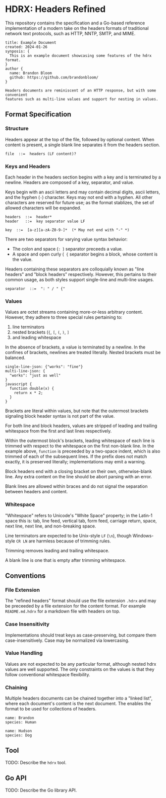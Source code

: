 # HDRX: Headers Refined

This repository contains the specification and a Go-based reference
implementation of a modern take on the headers formats of traditional network
text protocols, such as HTTP, NNTP, SMTP, and MIME.

```hdrx
title: Example Document
created: 2024-01-26
synposis: {
  This is an example document showcasing some features of the hdrx format.
}
author {
  name: Brandon Bloom
  github: https://github.com/brandonbloom/
}

Headers documents are reminiscent of an HTTP response, but with some convenient
features such as multi-line values and support for nesting in values.
```

## Format Specification

### Structure

Headers appear at the top of the file, followed by optional content.  When
content is present, a single blank line separates it from the headers section.

```ebnf
file  ::=  headers (LF content)?
```

### Keys and Headers

Each header in the headers section begins with a key and is terminated by a
newline.  Headers are composed of a key, separator, and value.

Keys begin with an ascii letters and may contain decimal digits, ascii letters,
and the hyphen (`-`) character. Keys may not end with a hyphen. All other
characters are reserved for future use; as the format stablizes, the set of
allowed characters will be expanded.

```ebnf
headers  ::=  header*
header   ::=  key separator value LF

key  ::=  [a-z][a-zA-Z0-9-]*  (* May not end with "-" *)
```

There are two separators for varying value syntax behavior:

- The colon and space (`: `) separator preceeds a value.
- A space and open curly (` {` separator begins a block, whose content is the
  value.

Headers containing these separators are colloquially known as "line headers"
and "block headers" respectively.  However, this pertains to their common
usage, as both styles support single-line and multi-line usages.

```ebnf
separator  ::=  ": " / " {"
```

### Values

Values are octet streams containing more-or-less arbitrary content. However,
they adhere to three special rules pertaining to:

1. line terminators
2. nested brackets (`{`, `[`, `(`, `)`, `]`
3. and leading whitespace

In the absence of brackets, a value is terminated by a newline.  In the
confines of brackets, newlines are treated literally. Nested brackets must be
balanced.

```hdrx
single-line-json: {"works": "fine"}
multi-line-json: {
  "works": "just as well"
}
javascript {
  function double(x) {
    return x * 2;
  }
}
```

Brackets are literal within values, but note that the outermost brackets
signaling block header syntax is not part of the value.

For both line and block headers, values are stripped of leading and trailing
whitespace from the first and last lines respectively.

Within the outermost block's brackets, leading whitespace of each line is
trimmed with respect to the whitespace on the first non-blank line. In the
example above, `function` is preceeded by a two-space indent, which is also
trimmed of each of the subsequent lines. If the prefix does not match exactly,
it is preserved literally; implementations may emit a warning.

Block headers end with a closing bracket on their own, otherwise-blank line.
Any extra content on the line should be abort parsing with an error.

Blank lines are allowed within braces and do not signal the separation between
headers and content.

### Whitespace

"Whitespace" refers to Unicode's "White Space" property; in the Latin-1 space
this is: tab, line feed, vertical tab, form feed, carriage return, space,
next line, next line, and non-breaking space.

Line terminators are expected to be Unix-style `LF` (`\n`), though
Windows-style `CR LN` are harmless because of trimming rules.

Trimming removes leading and trailing whitespace.

A blank line is one that is empty after trimming whitespace.

## Conventions

### File Extension

The "refined headers" format should use the file extension `.hdrx` and may be
preceeded by a file extension for the content format. For example
`README.md.hdrx` for a markdown file with headers on top.

### Case Insensitivity

Implementations should treat keys as case-preserving, but compare them
case-insensitively. Case may be normalized via lowercasing.

### Value Handling

Values are not expected to be any particular format, although nested hdrx
values are well supported. The only constraints on the values is that they
follow conventional whitespace flexibility.

### Chaining

Multiple headers documents can be chained together into a "linked list", where
each document's content is the next document. The enables the format to be
used for collections of headers.

```hdrx
name: Brandon
species: Human

name: Hudson
species: Dog
```

## Tool

TODO: Describe the `hdrx` tool.

## Go API

TODO: Describe the Go library API.

